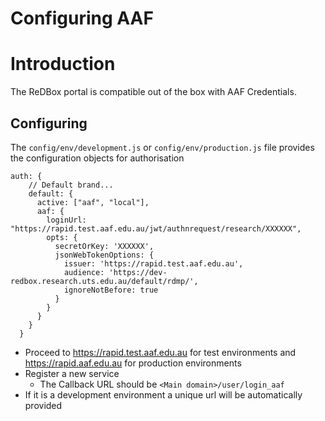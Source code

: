 # Configuring AAF

# Introduction

The ReDBox portal is compatible out of the box with AAF Credentials.

## Configuring

The `config/env/development.js` or `config/env/production.js` file provides the configuration objects for authorisation

```
auth: {
    // Default brand...
    default: {
      active: ["aaf", "local"],
      aaf: {
        loginUrl: "https://rapid.test.aaf.edu.au/jwt/authnrequest/research/XXXXXX",
        opts: {
          secretOrKey: 'XXXXXX',
          jsonWebTokenOptions: {
            issuer: 'https://rapid.test.aaf.edu.au',
            audience: 'https://dev-redbox.research.uts.edu.au/default/rdmp/',
            ignoreNotBefore: true
          }
        }
      }
    }
  }
```

- Proceed to https://rapid.test.aaf.edu.au for test environments and https://rapid.aaf.edu.au for production environments
- Register a new service
    - The Callback URL should be `<Main domain>/user/login_aaf`
- If it is a development environment a unique url will be automatically provided
